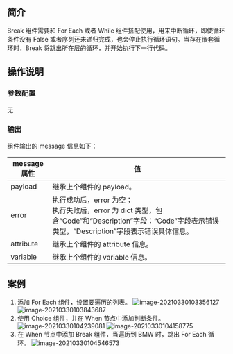 

## 简介
Break 组件需要和 For Each 或者 While 组件搭配使用，用来中断循环，即使循环条件没有 False 或者序列还未递归完成，也会停止执行循环语句。当存在嵌套循环时，Break 将跳出所在层的循环，并开始执行下一行代码。

## 操作说明
### 参数配置
无
### 输出
组件输出的 message 信息如下：

| message 属性 | 值                                                           |
| ----------- | ------------------------------------------------------------ |
| payload     | 继承上个组件的 payload。                                        |
| error       |  执行成功后，error 为空；<br>执行失败后，error 为 dict 类型，包含“Code”和“Description”字段：“Code”字段表示错误类型，“Description”字段表示错误具体信息。 |
| attribute   | 继承上个组件的 attribute 信息。                                  |
| variable    | 继承上个组件的 variable 信息。                                   |


## 案例
1. 添加 For Each 组件，设置要遍历的列表。
![image-20210330103356127](https://main.qcloudimg.com/raw/090db72a82539e7608d139ee464e98b8/image-20210330103356127.png)
![image-20210330103843687](https://main.qcloudimg.com/raw/e70a1f4c9a0dcc1b95edfcdd13d7344f/image-20210330103843687.png)
2. 使用 Choice 组件，并在 When 节点中添加判断条件。
![image-20210330104239081](https://main.qcloudimg.com/raw/7f5dad53bd569f7fa4d6db49f5c3ba6f/image-20210330104239081.png)
![image-20210330104158775](https://main.qcloudimg.com/raw/c6aa28ff2419c479764e0c20c15e1f36/image-20210330104158775.png)
3. 在 When 节点中添加 Break 组件，当遍历到 BMW 时，跳出 For Each 循环。
![image-20210330104546573](https://main.qcloudimg.com/raw/2de10ea66e8af9d00a12a38c3bf0aa53/image-20210330104546573.png)
